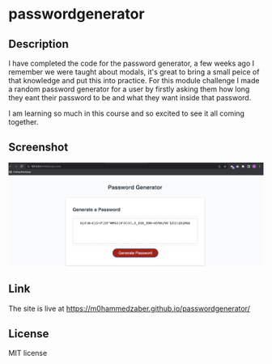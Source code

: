 # passwordgenerator

## Description 

I have completed the code for the password generator, a few weeks ago I remember we were taught about modals, it's great to bring a small peice of that knowledge and put this into practice. For this module challenge I made a random password generator for a user by firstly asking them how long they eant their password to be and what they want inside that password.

I am learning so much in this course and so excited to see it all coming together.


## Screenshot
<img src="images/password genrator end.png" alt="final output of my password generator code">

## Link
The site is live at https://m0hammedzaber.github.io/passwordgenerator/

## License 
MIT license
